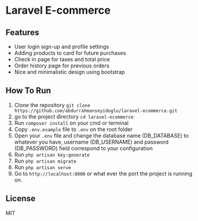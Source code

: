 # Laravel E-commerce 


 ## Features

- User login sign-up and profile settings
- Adding products to card for future purchases
- Check in page for taxes and total price 
- Order history page for previous orders
- Nice and minimalistic design using bootstrap 


## How To Run
1) Clone the repository ```git clone https://github.com/abdurrahmanseyidoglu/laravel-ecommerce.git```
2) go to the project directory ```cd laravel-ecommerce```
3) Run ```composer install``` on your cmd or terminal
4) Copy ```.env.example``` file to ```.env``` on the root folder
5) Open your ```.env``` file and change the database name (DB_DATABASE) to whatever you have, username (DB_USERNAME) and password (DB_PASSWORD) field correspond to your configuration
6) Run ```php artisan key:generate```
7) Run ```php artisan migrate```
8) Run ```php artisan serve```
9) Go to ```http://localhost:8000``` or what ever the port the project is running on.

## License

MIT

